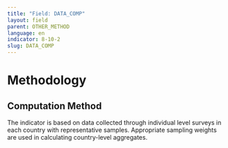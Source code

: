 ```yaml
---
title: "Field: DATA_COMP"
layout: field
parent: OTHER_METHOD
language: en
indicator: 8-10-2
slug: DATA_COMP
---
```

# Methodology

## Computation Method

The indicator is based on data collected through individual level surveys in each country with representative samples. Appropriate sampling weights are used in calculating country-level aggregates.